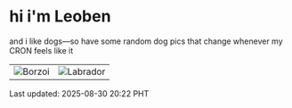 # hi i'm Leoben

and i like dogs—so have some random dog pics that change whenever my CRON feels like it

|  |  |
|--------|----------|
| ![Borzoi](https://random-dog-vercel.vercel.app/api/random-borzoi?v=1756556533) | ![Labrador](https://random-dog-vercel.vercel.app/api/random-labrador?v=1756556533) |

Last updated: 2025-08-30 20:22 PHT

